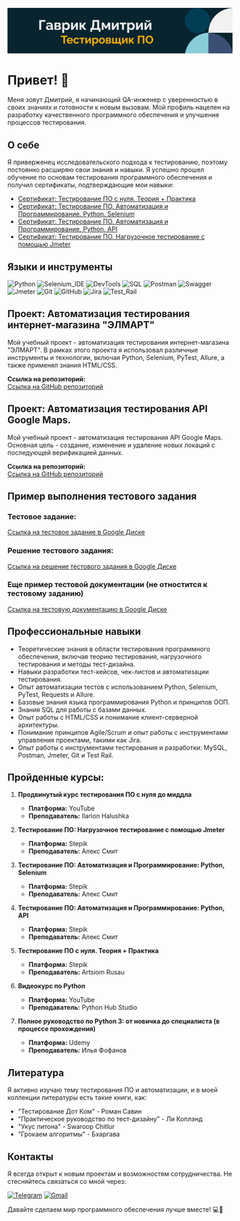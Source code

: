 ![Header](https://github.com/GavRDN/GavRDN/blob/main/assets/header_1.png)

# Привет! 👋
Меня зовут Дмитрий, я начинающий QA-инженер с уверенностью в своих знаниях и готовности к новым вызовам. Мой профиль нацелен на разработку качественного программного обеспечения и улучшение процессов тестирования.

## О себе
Я приверженец исследовательского подхода к тестированию, поэтому постоянно расширяю свои знания и навыки. Я успешно прошел обучение по основам тестирования программного обеспечения и получил сертификаты, подтверждающие мои навыки:

- [Сертификат: Тестирование ПО с нуля. Теория + Практика](
https://stepik.org/cert/2453987)
- [Сертификат: Тестирование ПО. Автоматизация и Программирование. Python. Selenium](
https://stepik.org/cert/2458125)
- [Сертификат: Тестирование ПО. Автоматизация и Программирование. Python. API](
https://stepik.org/cert/2475634)
- [Сертификат: Тестирование ПО. Нагрузочное тестирование с помощью Jmeter](
https://stepik.org/cert/2354310)

## Языки и инструменты

![Python](https://img.shields.io/badge/-Python-090909?style=for-the-badge&logo=Python&logoColor=#1C5BA3)
![Selenium_IDE](https://img.shields.io/badge/-Selenium_IDE-090909?style=for-the-badge&logo=Selenium&logoColor=#1C5BA3)
![DevTools](https://img.shields.io/badge/-DevTools-090909?style=for-the-badge&logo=googleChrome&logoColor=#1C5BA3)
![SQL](https://img.shields.io/badge/-SQL-090909?style=for-the-badge&logo=MySQL&logoColor=FFFFFF)
![Postman](https://img.shields.io/badge/-Postman-090909?style=for-the-badge&logo=Postman&logoColor=#1C5BA3)
![Swagger](https://img.shields.io/badge/-Swagger-090909?style=for-the-badge&logo=Swagger&logoColor=#1C5BA3)
![Jmeter](https://img.shields.io/badge/-Jmeter-090909?style=for-the-badge&logo=Apache&logoColor=CB2027)
![Git](https://img.shields.io/badge/-Git-090909?style=for-the-badge&logo=Git&logoColor=#1C5BA3)
![GitHub](https://img.shields.io/badge/-GitHub-090909?style=for-the-badge&logo=GitHub&logoColor=#1C5BA3)
![Jira](https://img.shields.io/badge/-Jira-090909?style=for-the-badge&logo=Jira&logoColor=CB2027)
![Test_Rail](https://img.shields.io/badge/-Test_Rail-090909?style=for-the-badge&logo=TestRail&logoColor=CB2027)

## Проект: Автоматизация тестирования интернет-магазина "ЭЛМАРТ"
Мой учебный проект - автоматизация тестирования интернет-магазина "ЭЛМАРТ". В рамках этого проекта я использовал различные инструменты и технологии, включая Python, Selenium, PyTest, Allure, а также применял знания HTML/CSS.

**Ссылка на репозиторий:**  
[Ссылка на GitHub репозиторий](https://github.com/GavRDN/project_auto_testing.git)

## Проект: Автоматизация тестирования API Google Maps.
Мой учебный проект - автоматизация тестирования API Google Maps. Основная цель - создание, изменение и удаление новых локаций с последующей верификацией данных.

**Ссылка на репозиторий:**  
[Ссылка на GitHub репозиторий](https://github.com/GavRDN/project_auto_testing_api.git)

## Пример выполнения тестового задания

### Тестовое задание:
[Ссылка на тестовое задание в Google Диске](https://drive.google.com/drive/folders/1AeY8jJMwOM9_9gEjiEQ3cM2GabetrSTB?usp=sharing)

### Решение тестового задания:
[Ссылка на решение тестового задания в Google Диске](https://drive.google.com/drive/folders/1NHDqd8bqoQlSEZv6w8Pyula1Ulxl9WQr?usp=drive_link)

### Еще пример тестовой документации (не отностится к тестовому заданию)

[Ссылка на тестовую документацию в Google Диске](https://docs.google.com/spreadsheets/d/1NRfc6GZjYdiVpFhjAECMwnIbjqCUhZusBUYxSPsVNQA/edit?usp=drive_link)

## Профессиональные навыки

- Теоретические знания в области тестирования программного обеспечения, включая теорию тестирования, нагрузочного тестирования и методы тест-дизайна.
- Навыки разработки тест-кейсов, чек-листов и автоматизации тестирования.
- Опыт автоматизации тестов с использованием Python, Selenium, PyTest, Requests и Allure.
- Базовые знания языка программирования Python и принципов ООП.
- Знания SQL для работы с базами данных.
- Опыт работы с HTML/CSS и понимание клиент-серверной архитектуры.
- Понимание принципов Agile/Scrum и опыт работы с инструментами управления проектами, такими как Jira.
- Опыт работы с инструментами тестирования и разработки: MySQL, Postman, Jmeter, Git и Test Rail.

## Пройденные курсы:

1. **Продвинутый курс тестирования ПО с нуля до миддла**
   - **Платформа:** YouTube
   - **Преподаватель:** Ilarion Halushka

2. **Тестирование ПО: Нагрузочное тестирование с помощью Jmeter**
   - **Платформа:** Stepik
   - **Преподаватель:** Алекс Смит

3. **Тестирование ПО: Автоматизация и Программирование: Python, Selenium**
   - **Платформа:** Stepik
   - **Преподаватель:** Алекс Смит

3. **Тестирование ПО: Автоматизация и Программирование: Python, API**
   - **Платформа:** Stepik
   - **Преподаватель:** Алекс Смит

4. **Тестирование ПО с нуля. Теория + Практика**
   - **Платформа:** Stepik
   - **Преподаватель:** Artsiom Rusau

5. **Видеокурс по Python**
   - **Платформа:** YouTube
   - **Преподаватель:** Python Hub Studio

6. **Полное руководство по Python 3: от новичка до специалиста (в процессе прохождения)**
   - **Платформа:** Udemy
   - **Преподаватель:** Илья Фофанов

## Литература
Я активно изучаю тему тестирования ПО и автоматизации, и в моей коллекции литературы есть такие книги, как:

- "Тестирование Дот Ком" - Роман Савин
- "Практическое руководство по тест-дизайну" - Ли Коплэнд
- "Укус питона" - Swaroop Chitlur
- "Грокаем алгоритмы" - Бхаргава

## Контакты
Я всегда открыт к новым проектам и возможностям сотрудничества. Не стесняйтесь связаться со мной через:

[![Telegram](https://img.shields.io/badge/-Telegram-090909?style=for-the-badge&logo=Telegram&logoColor=#1C5BA3)](https://t.me/GavrikDN)
[![Gmail](https://img.shields.io/badge/-Gmail-090909?style=for-the-badge&logo=Gmail&logoColor=#1C5BA3)](mailto:gavrikdnwork@gmail.com)

Давайте сделаем мир программного обеспечения лучше вместе! 💻🚀
